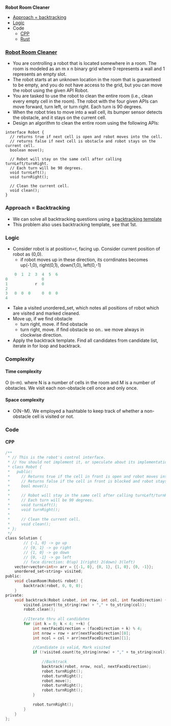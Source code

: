 **Robot Room Cleaner**
- [Approach = backtracking](#ap)
- [Logic](#l)
- Code
  - [CPP](#cpp)
  - [Rust](#rs)


### [Robot Room Cleaner](https://leetcode.com/problems/robot-room-cleaner/)
- You are controlling a robot that is located somewhere in a room. The room is modeled as an m x n binary grid where 0 represents a wall and 1 represents an empty slot.
- The robot starts at an unknown location in the room that is guaranteed to be empty, and you do not have access to the grid, but you can move the robot using the given API Robot.
- You are tasked to use the robot to clean the entire room (i.e., clean every empty cell in the room). The robot with the four given APIs can move forward, turn left, or turn right. Each turn is 90 degrees.
- When the robot tries to move into a wall cell, its bumper sensor detects the obstacle, and it stays on the current cell.
- Design an algorithm to clean the entire room using the following APIs:
```
interface Robot {
  // returns true if next cell is open and robot moves into the cell.
  // returns false if next cell is obstacle and robot stays on the current cell.
  boolean move();

  // Robot will stay on the same cell after calling turnLeft/turnRight.
  // Each turn will be 90 degrees.
  void turnLeft();
  void turnRight();

  // Clean the current cell.
  void clean();
}
```

<a name=ap></a>
### Approach = Backtracking
- We can solve all backtracking questions using a [backtracking template](/DS_Questions/Algorithms/Backtracking/README.md#tem)
- This problem also uses backtracking template, see that 1st.

<a name=l></a>
### Logic
- Consider robot is at position=r, facing up. Consider current position of robot as (0,0). 
  - if robot moves up in these direction, its corrdinates becomes up(-1,0), right(0,1), down(1,0), left(0,-1)
```c
    0  1  2  3  4  5  6
0               0
1            r  0
2               
3   0  0  0     0  0  0
4
```
- Take a visited unordered_set, which notes all positions of robot which are visited and marked cleaned.
- Move up, if we find obstacle
  - turn right, move. if find obstacle
  - turn right, move. if find obstacle so on.. we move always in clockwise direction.
- Apply the backtrack template. Find all candidates from candidate list, iterate in for loop and backtrack.

<a name=c></a>
### Complexity
#### Time complexity 
O (n-m). where N is a number of cells in the room and M is a number of obstacles. We visit each non-obstacle cell once and only once.

#### Space complexity
- O(N−M). We employed a hashtable to keep track of whether a non-obstacle cell is visited or not.

<a name=cpp></a>
### Code
#### CPP
```c
/**
 * // This is the robot's control interface.
 * // You should not implement it, or speculate about its implementation
 * class Robot {
 *   public:
 *     // Returns true if the cell in front is open and robot moves into the cell.
 *     // Returns false if the cell in front is blocked and robot stays in the current cell.
 *     bool move();
 *
 *     // Robot will stay in the same cell after calling turnLeft/turnRight.
 *     // Each turn will be 90 degrees.
 *     void turnLeft();
 *     void turnRight();
 *
 *     // Clean the current cell.
 *     void clean();
 * };
 */
class Solution {
        // {-1, 0} -> go up
        // {0, 1} -> go right
        // {1, 0} -> go down
        // {0, -1} -> go left
        // face direction: 0(up) 1(right) 2(down) 3(left)    
    vector<vector<int>> arr = {{-1, 0}, {0, 1}, {1, 0}, {0, -1}};
    unordered_set<string> visited;
public:
    void cleanRoom(Robot& robot) {
        backtrack(robot, 0, 0, 0);
    }
private:
    void backtrack(Robot &robot, int row, int col, int faceDirection) {
        visited.insert(to_string(row) + "," + to_string(col));
        robot.clean();
        
        //Iterate thru all candidates
        for (int k = 0; k < 4; ++k) {
            int nextFaceDirection = (faceDirection + k) % 4;
            int nrow = row + arr[nextFaceDirection][0];
            int ncol = col + arr[nextFaceDirection][1];
            
            //Candidate is valid, Mark visited
            if (!visited.count(to_string(nrow) + "," + to_string(ncol)) && robot.move()) {
                
                //Backtrack
                backtrack(robot, nrow, ncol, nextFaceDirection);
                robot.turnRight();
                robot.turnRight();
                robot.move();
                robot.turnRight();
                robot.turnRight();
            }
            
            robot.turnRight();
        }
    }
};
```
